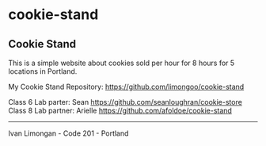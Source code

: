 # cookie-stand

Cookie Stand
------------

This is a simple website about cookies sold per hour for 8 hours for 5 locations in Portland. 

My Cookie Stand Repository: https://github.com/limongoo/cookie-stand

Class 6 Lab parter: Sean https://github.com/seanloughran/cookie-store
Class 8 Lab partner: Arielle https://github.com/afoldoe/cookie-stand

-----
Ivan Limongan - Code 201 - Portland
